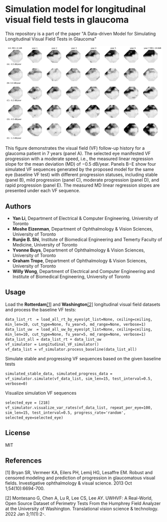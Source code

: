 # Simulation model for longitudinal visual field tests in glaucoma
 This repository is a part of the paper "A Data-driven Model for Simulating Longitudinal Visual Field Tests in Glaucoma"

![vf_simulator](https://github.com/lcapacitor/glaucomatous-longitudinal-vf-simulator/blob/main/figures/sim_eye_218/eye_218_101.png)

This figure demonstrates the visual field (VF) follow-up history for a glaucoma patient in 7 years (panel A). The selected eye manifested VF progression with a moderate speed, i.e., the measured linear regression slope for the mean deviation (MD) of −0.5 dB/year. Panels B−E show four simulated VF sequences generated by the proposed model for the same eye (baseline VF test) with different progression statuses, including stable (panel B), mild progression (panel C), moderate progression (panel D), and rapid progression (panel E). The measured MD linear regression slopes are presented under each VF sequence.


## Authors
  - **Yan Li**, Department of Electrical & Computer Engineering, University of Toronto
  - **Moshe Eizenman**, Department of Ophthalmology & Vision Sciences, University of Toronto
  - **Runjie B. Shi**, Institute of Biomedical Engineering and Temerty Faculty of Medicine, University of Toronto
  - **Yvonne Buys**, Department of Ophthalmology & Vision Sciences, University of Toronto
  - **Graham Trope**, Department of Ophthalmology & Vision Sciences, University of Toronto
  - **Willy Wong**, Department of Electrical and Computer Engineering and Institute of Biomedical Engineering, University of Toronto


## Usage
Load the **Rotterdam**[[1]](#1) and **Washington**[[2]](#2) longitudinal visual field datasets and process the baseline VF tests:
```
data_list_rt  = load_all_rt_by_eyes(pt_list=None, ceiling=ceiling, min_len=10, cut_type=None, fu_year=5, md_range=None, verbose=1)
data_list_uw  = load_all_uw_by_eyes(pt_list=None, ceiling=ceiling, min_len=10, cut_type=None, fu_year=5, md_range=None, verbose=1)
data_list_all = data_list_rt + data_list_uw
vf_simulator = Longitudinal_VF_simulator()
vf_data_list = vf_simulator.process_baseline(data_list_all)
```

Simulate stable and progressing VF sequences based on the given baseline tests
```
simulated_stable_data, simulated_progress_data = vf_simulator.simulate(vf_data_list, sim_len=15, test_interval=0.5, verbose=0)
```

Visualize simulation VF sequences
```
selected_eye = [218]
vf_simulator.visualize_var_rates(vf_data_list, repeat_per_eye=100, sim_len=15, test_interval=0.5, progress_rate='random', selected_eye=selected_eye) 
```



## License
MIT


## References
<a id="1">[1]</a> 
Bryan SR, Vermeer KA, Eilers PH, Lemij HG, Lesaffre EM. Robust and censored modeling and prediction of progression in glaucomatous visual fields. Investigative ophthalmology & visual science. 2013 Oct 1;54(10):6694-700.

<a id="2">[2]</a> 
Montesano G, Chen A, Lu R, Lee CS, Lee AY. UWHVF: A Real-World, Open Source Dataset of Perimetry Tests From the Humphrey Field Analyzer at the University of Washington. Translational vision science & technology. 2022 Jan 3;11(1):2-.
